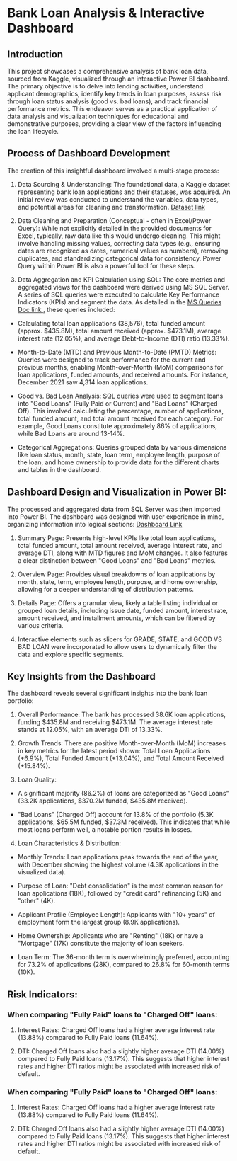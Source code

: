 # Bank Loan Analysis & Interactive Dashboard

## Introduction

This project showcases a comprehensive analysis of bank loan data, sourced from Kaggle, visualized through an interactive Power BI dashboard. The primary objective is to delve into lending activities, understand applicant demographics, identify key trends in loan purposes, assess risk through loan status analysis (good vs. bad loans), and track financial performance metrics. This endeavor serves as a practical application of data analysis and visualization techniques for educational and demonstrative purposes, providing a clear view of the factors influencing the loan lifecycle.

## Process of Dashboard Development

The creation of this insightful dashboard involved a multi-stage process:

1. Data Sourcing & Understanding: The foundational data, a Kaggle dataset representing bank loan applications and their statuses, was acquired. An initial review was conducted to understand the variables, data types, and potential areas for cleaning and transformation.
<a href= "https://github.com/Shruti067Singh/PowerBi-Dashboard/blob/main/BANK%20LOAN%20RAW%20DATA.csv"> Dataset link </a>

3. Data Cleaning and Preparation (Conceptual - often in Excel/Power Query): While not explicitly detailed in the provided documents for Excel, typically, raw data like this would undergo cleaning. This might involve handling missing values, correcting data types (e.g., ensuring dates are recognized as dates, numerical values as numbers), removing duplicates, and standardizing categorical data for consistency. Power Query within Power BI is also a powerful tool for these steps.

4. Data Aggregation and KPI Calculation using SQL:
The core metrics and aggregated views for the dashboard were derived using MS SQL Server. A series of SQL queries were executed to calculate Key Performance Indicators (KPIs) and segment the data. As detailed in the <a href= "https://github.com/Shruti067Singh/PowerBi-Dashboard/blob/main/MS%20SQL%20BANK%20LOAN%20QUERIES.docx">  MS Queries Doc link </a>, these queries included:

- Calculating total loan applications (38,576), total funded amount (approx. $435.8M), total amount received (approx. $473.1M), average interest rate (12.05%), and average Debt-to-Income (DTI) ratio (13.33%).
  
- Month-to-Date (MTD) and Previous Month-to-Date (PMTD) Metrics: Queries were designed to track performance for the current and previous months, enabling Month-over-Month (MoM) comparisons for loan applications, funded amounts, and received amounts. For instance, December 2021 saw 4,314 loan applications.

- Good vs. Bad Loan Analysis: SQL queries were used to segment loans into "Good Loans" (Fully Paid or Current) and "Bad Loans" (Charged Off). This involved calculating the percentage, number of applications, total funded amount, and total amount received for each category. For example, Good Loans constitute approximately 86% of applications, while Bad Loans are around 13-14%.
  
- Categorical Aggregations: Queries grouped data by various dimensions like loan status, month, state, loan term, employee length, purpose of the loan, and home ownership to provide data for the different charts and tables in the dashboard.

## Dashboard Design and Visualization in Power BI:
The processed and aggregated data from SQL Server was then imported into Power BI. The dashboard was designed with user experience in mind, organizing information into logical sections:
<a href= "https://github.com/Shruti067Singh/PowerBi-Dashboard/blob/main/bank%20loan%20project(power%20BI).pdf"> Dashboard Link </a>

1. Summary Page: Presents high-level KPIs like total loan applications, total funded amount, total amount received, average interest rate, and average DTI, along with MTD figures and MoM changes. It also features a clear distinction between "Good Loans" and "Bad Loans" metrics.

2. Overview Page: Provides visual breakdowns of loan applications by month, state, term, employee length, purpose, and home ownership, allowing for a deeper understanding of distribution patterns.

3. Details Page: Offers a granular view, likely a table listing individual or grouped loan details, including issue date, funded amount, interest rate, amount received, and installment amounts, which can be filtered by various criteria.

4. Interactive elements such as slicers for GRADE, STATE, and GOOD VS BAD LOAN were incorporated to allow users to dynamically filter the data and explore specific segments.

## Key Insights from the Dashboard

The dashboard reveals several significant insights into the bank loan portfolio:

1. Overall Performance: The bank has processed 38.6K loan applications, funding $435.8M and receiving $473.1M. The average interest rate stands at 12.05%, with an average DTI of 13.33%.

2. Growth Trends: There are positive Month-over-Month (MoM) increases in key metrics for the latest period shown: Total Loan Applications (+6.9%), Total Funded Amount (+13.04%), and Total Amount Received (+15.84%).

3. Loan Quality:

- A significant majority (86.2%) of loans are categorized as "Good Loans" (33.2K applications, $370.2M funded, $435.8M received).

- "Bad Loans" (Charged Off) account for 13.8% of the portfolio (5.3K applications, $65.5M funded, $37.3M received). This indicates that while most loans perform well, a notable portion results in losses.

4. Loan Characteristics & Distribution:

- Monthly Trends: Loan applications peak towards the end of the year, with December showing the highest volume (4.3K applications in the visualized data).

- Purpose of Loan: "Debt consolidation" is the most common reason for loan applications (18K), followed by "credit card" refinancing (5K) and "other" (4K).

- Applicant Profile (Employee Length): Applicants with "10+ years" of employment form the largest group (8.9K applications).

- Home Ownership: Applicants who are "Renting" (18K) or have a "Mortgage" (17K) constitute the majority of loan seekers.

- Loan Term: The 36-month term is overwhelmingly preferred, accounting for 73.2% of applications (28K), compared to 26.8% for 60-month terms (10K).

## Risk Indicators:

### When comparing "Fully Paid" loans to "Charged Off" loans:

1. Interest Rates: Charged Off loans had a higher average interest rate (13.88%) compared to Fully Paid loans (11.64%).

2. DTI: Charged Off loans also had a slightly higher average DTI (14.00%) compared to Fully Paid loans (13.17%). This suggests that higher interest rates and higher DTI ratios might be associated with increased risk of default.

### When comparing "Fully Paid" loans to "Charged Off" loans:

1. Interest Rates: Charged Off loans had a higher average interest rate (13.88%) compared to Fully Paid loans (11.64%).

2. DTI: Charged Off loans also had a slightly higher average DTI (14.00%) compared to Fully Paid loans (13.17%). This suggests that higher interest rates and higher DTI ratios might be associated with increased risk of default.
